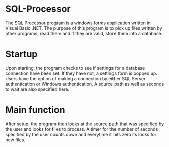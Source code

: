 # SQL-Processor
The SQL Processor program is a windows forms application written in Visual Basic .NET. The purpose of this program is to pick up files written by other programs, read them and if they are valid, store them into a database. 

# Startup
Upon starting, the program checks to see if settings for a database connection have been set. If they have not, a settings form is popped up. Users have the option of making a connection by either SQL Server authentication or Windows authentication. A source path as well as seconds to wait are also specified here.

# Main function
After setup, the program then looks at the source path that was specified by the user and looks for files to process. A timer for the number of seconds specified by the user counts down and everytime it hits zero its looks for new files. 
